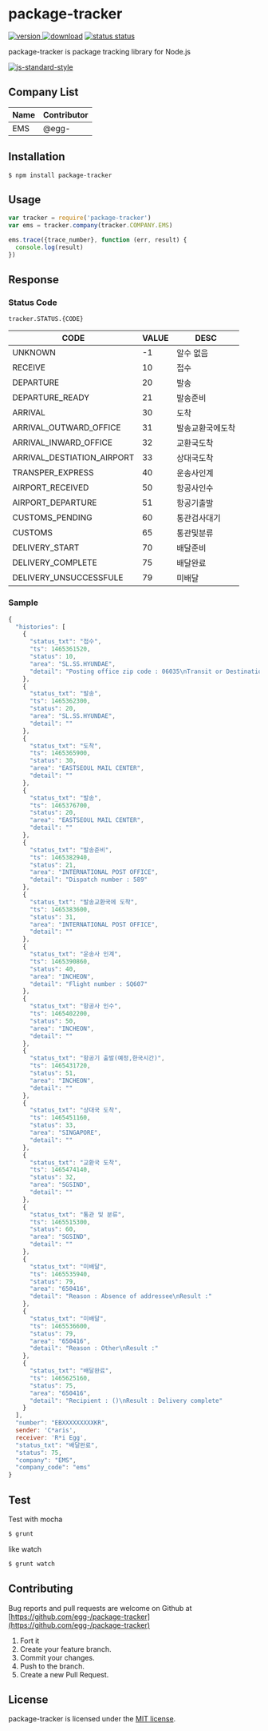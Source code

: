 # package-tracker

[![version](https://img.shields.io/npm/v/package-tracker.svg) ![download](https://img.shields.io/npm/dm/package-tracker.svg)](https://www.npmjs.com/package/package-tracker) [![status status](https://travis-ci.org/egg-/package-tracker.svg?branch=master)](https://travis-ci.org/egg-/package-tracker)

package-tracker is package tracking library for Node.js

[![js-standard-style](https://cdn.rawgit.com/feross/standard/master/badge.svg)](https://github.com/feross/standard)


## Company List

Name | Contributor
---- | ----
EMS | @egg-

## Installation

```
$ npm install package-tracker
```

## Usage

```javascript
var tracker = require('package-tracker')
var ems = tracker.company(tracker.COMPANY.EMS)

ems.trace({trace_number}, function (err, result) {
  console.log(result)
})
```

## Response

### Status Code

`tracker.STATUS.{CODE}`

CODE | VALUE | DESC
---- | ---- | ----
UNKNOWN | -1 | 알수 없음
RECEIVE | 10 | 접수
DEPARTURE | 20 | 발송
DEPARTURE_READY | 21 | 발송준비
ARRIVAL | 30 | 도착
ARRIVAL_OUTWARD_OFFICE | 31 | 발송교환국에도착
ARRIVAL_INWARD_OFFICE | 32 | 교환국도착
ARRIVAL_DESTIATION_AIRPORT | 33 | 상대국도착
TRANSPER_EXPRESS | 40 | 운송사인계
AIRPORT_RECEIVED | 50 | 항공사인수
AIRPORT_DEPARTURE | 51 | 항공기출발
CUSTOMS_PENDING | 60 | 통관검사대기
CUSTOMS | 65 | 통관및분류
DELIVERY_START | 70 | 배달준비
DELIVERY_COMPLETE | 75 | 배달완료
DELIVERY_UNSUCCESSFULE | 79 | 미배달


### Sample

```javascript
{
  "histories": [
    {
      "status_txt": "접수",
      "ts": 1465361520,
      "status": 10,
      "area": "SL.SS.HYUNDAE",
      "detail": "Posting office zip code : 06035\nTransit or Destination country : SINGAPORE"
    },
    {
      "status_txt": "발송",
      "ts": 1465362300,
      "status": 20,
      "area": "SL.SS.HYUNDAE",
      "detail": ""
    },
    {
      "status_txt": "도착",
      "ts": 1465365900,
      "status": 30,
      "area": "EASTSEOUL MAIL CENTER",
      "detail": ""
    },
    {
      "status_txt": "발송",
      "ts": 1465376700,
      "status": 20,
      "area": "EASTSEOUL MAIL CENTER",
      "detail": ""
    },
    {
      "status_txt": "발송준비",
      "ts": 1465382940,
      "status": 21,
      "area": "INTERNATIONAL POST OFFICE",
      "detail": "Dispatch number : 589"
    },
    {
      "status_txt": "발송교환국에 도착",
      "ts": 1465383600,
      "status": 31,
      "area": "INTERNATIONAL POST OFFICE",
      "detail": ""
    },
    {
      "status_txt": "운송사 인계",
      "ts": 1465390860,
      "status": 40,
      "area": "INCHEON",
      "detail": "Flight number : SQ607"
    },
    {
      "status_txt": "항공사 인수",
      "ts": 1465402200,
      "status": 50,
      "area": "INCHEON",
      "detail": ""
    },
    {
      "status_txt": "항공기 출발(예정,한국시간)",
      "ts": 1465431720,
      "status": 51,
      "area": "INCHEON",
      "detail": ""
    },
    {
      "status_txt": "상대국 도착",
      "ts": 1465451160,
      "status": 33,
      "area": "SINGAPORE",
      "detail": ""
    },
    {
      "status_txt": "교환국 도착",
      "ts": 1465474140,
      "status": 32,
      "area": "SGSIND",
      "detail": ""
    },
    {
      "status_txt": "통관 및 분류",
      "ts": 1465515300,
      "status": 60,
      "area": "SGSIND",
      "detail": ""
    },
    {
      "status_txt": "미배달",
      "ts": 1465535940,
      "status": 79,
      "area": "650416",
      "detail": "Reason : Absence of addressee\nResult :"
    },
    {
      "status_txt": "미배달",
      "ts": 1465536600,
      "status": 79,
      "area": "650416",
      "detail": "Reason : Other\nResult :"
    },
    {
      "status_txt": "배달완료",
      "ts": 1465625160,
      "status": 75,
      "area": "650416",
      "detail": "Recipient : ()\nResult : Delivery complete"
    }
  ],
  "number": "EBXXXXXXXXXKR",
  sender: 'C*aris',
  receiver: 'R*i Egg',
  "status_txt": "배달완료",
  "status": 75,
  "company": "EMS",
  "company_code": "ems"
}
```

## Test

Test with mocha

```bash
$ grunt
```

like watch

```bash
$ grunt watch
```

## Contributing

Bug reports and pull requests are welcome on Github at [https://github.com/egg-/package-tracker](https://github.com/egg-/package-tracker)

1. Fort it
1. Create your feature branch.
1. Commit your changes.
1. Push to the branch.
1. Create a new Pull Request.

## License

package-tracker is licensed under the [MIT license](https://github.com/egg-/package-tracker/blob/master/LICENSE).
